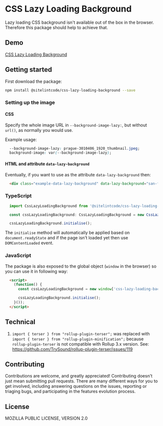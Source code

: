 # CSS Lazy Loading Background

Lazy loading CSS background isn't available out of the box in the browser. Therefore this package should help to achieve that.

## Demo

[CSS Lazy Loading Background](https://www.sitelint.com/lab/css-background-lazy-loading/)

## Getting started

First download the package:

```bash
npm install @sitelintcode/css-lazy-loading-background --save
```

### Setting up the image

#### CSS

Specify the whole image URL in `--background-image-lazy:`, but without `url()`, as normally you would use.


Example usage:

```CSS
  --background-image-lazy: prague-3010406_1920_thumbnail.jpeg;
  background-image: var(--background-image-lazy);
```

#### HTML and attribute `data-lazy-background`

Eventually, if you want to use as the attribute `data-lazy-background` then:

```HTML
  <div class="example-data-lazy-background" data-lazy-background="san-francisco-panorama.jpg"></div>
```

### TypeScript

```TypeScript
  import CssLazyLoadingBackground from '@sitelintcode/css-lazy-loading-background';

  const cssLazyLoadingBackground: CssLazyLoadingBackground = new CssLazyLoadingBackground();

  cssLazyLoadingBackground.initialise();
```

The `initialise` method will automatically be applied based on `document.readyState` and if the page isn't loaded yet then use `DOMContentLoaded` event.

### JavaScript

The package is also exposed to the global object (`window` in the browser) so you can use it in following way:

```HTML
  <script>
    (function() {
      const cssLazyLoadingBackground = new window['css-lazy-loading-background'].CssLazyLoadingBackground();

      cssLazyLoadingBackground.initialise();
    }());
  </script>
```

## Technical

1. `import { terser } from "rollup-plugin-terser";` was replaced with  `import { terser } from "rollup-plugin-minification";` because `rollup-plugin-terser` is not compatible with Rollup 3.x version. See: https://github.com/TrySound/rollup-plugin-terser/issues/119

## Contributing

Contributions are welcome, and greatly appreciated! Contributing doesn't just mean submitting pull requests. There are many different ways for you to get involved, including answering questions on the issues, reporting or triaging bugs, and participating in the features evolution process.

## License

MOZILLA PUBLIC LICENSE, VERSION 2.0
